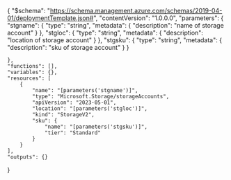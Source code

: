 {
    "$schema": "https://schema.management.azure.com/schemas/2019-04-01/deploymentTemplate.json#",
    "contentVersion": "1.0.0.0",
    "parameters": {
        "stgname": {
            "type": "string",
            "metadata": {
                "description": "name of storage account"
            }
        },
        "stgloc": {
            "type": "string",
            "metadata": {
                "description": "location of storage account"
            }
        },
        "stgsku": {
            "type": "string", 
            "metadata": {
                "description": "sku of storage account"
            }
        }
        
    },
    "functions": [],
    "variables": {},
    "resources": [
        {
            "name": "[parameters('stgname')]",
            "type": "Microsoft.Storage/storageAccounts",
            "apiVersion": "2023-05-01",
            "location": "[parameters('stgloc')]",
            "kind": "StorageV2",
            "sku": {
                "name": "[parameters('stgsku')]",
                "tier": "Standard"
            }
        }
    ],
    "outputs": {}
}
